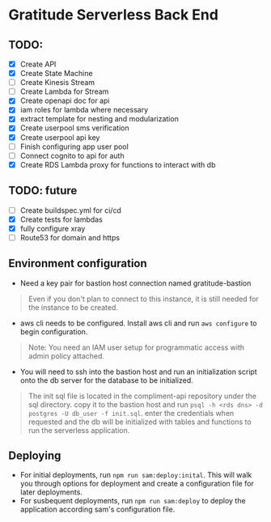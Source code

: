 # Gratitude Serverless Back End

## TODO:
- [X] Create API
- [X] Create State Machine
- [ ] Create Kinesis Stream
- [ ] Create Lambda for Stream
- [X] Create openapi doc for api
- [X] iam roles for lambda where necessary
- [X] extract template for nesting and modularization
- [X] Create userpool sms verification
- [X] Create userpool api key
- [ ] Finish configuring app user pool
- [ ] Connect cognito to api for auth
- [X] Create RDS Lambda proxy for functions to interact with db

## TODO: future
- [ ] Create buildspec.yml for ci/cd
- [X] Create tests for lambdas
- [X] fully configure xray
- [ ] Route53 for domain and https

## Environment configuration
- Need a key pair for bastion host connection named gratitude-bastion

> Even if you don't plan to connect to this instance, it is still needed for the instance to be created.

- aws cli needs to be configured. Install aws cli and run `aws configure` to begin configuration.

> Note: You need an IAM user setup for programmatic access with admin policy attached.

- You will need to ssh into the bastion host and run an initialization script onto the db server for the database to be initialized.

 > The init sql file is located in the compliment-api repository under the sql directory. copy it to the bastion host and run `psql -h <rds dns> -d postgres -U db_user -f init.sql`. enter the credentials when requested and the db will be initialized with tables and functions to run the serverless application.

## Deploying
- For initial deployments, run `npm run sam:deploy:inital`. This will walk you through options for deployment and create a configuration file for later deployments.
- For susbequent deployments, run `npm run sam:deploy` to deploy the application according sam's configuration file.